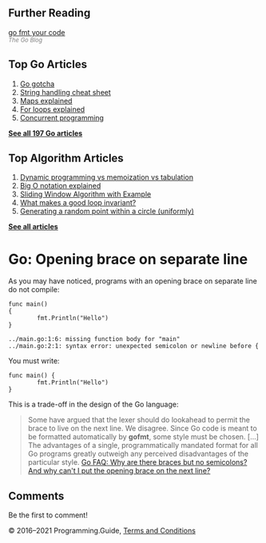 <span class="underline"></span>

<span class="underline"></span>

## Further Reading

[go fmt your code](https://blog.golang.org/go-fmt-your-code)  
<span style="color: grey; font-style: italic; font-size: smaller">The Go Blog</span>

## Top Go Articles

1.  [Go gotcha](go-gotcha.html)
2.  [String handling cheat sheet](string-functions-reference-cheat-sheet.html)
3.  [Maps explained](maps-explained.html)
4.  [For loops explained](for-loop.html)
5.  [Concurrent programming](go-concurrency-tutorial.html)

[**See all 197 Go articles**](index.html)

<span class="underline"></span>

## Top Algorithm Articles

1.  [Dynamic programming vs memoization vs tabulation](../dynamic-programming-vs-memoization-vs-tabulation.html)
2.  [Big O notation explained](../big-o-notation-explained.html)
3.  [Sliding Window Algorithm with Example](../sliding-window-example.html)
4.  [What makes a good loop invariant?](../what-makes-a-good-loop-invariant.html)
5.  [Generating a random point within a circle (uniformly)](../random-point-within-circle.html)

[**See all articles**](../index.html)

# Go: Opening brace on separate line

As you may have noticed, programs with an opening brace on separate line do not compile:

    func main()
    {
            fmt.Println("Hello")
    }

    ../main.go:1:6: missing function body for "main"
    ../main.go:2:1: syntax error: unexpected semicolon or newline before {

You must write:

    func main() {
            fmt.Println("Hello")
    }

This is a trade-off in the design of the Go language:

> Some have argued that the lexer should do lookahead to permit the brace to live on the next line. We disagree. Since Go code is meant to be formatted automatically by **gofmt**, some style must be chosen. \[...\] The advantages of a single, programmatically mandated format for all Go programs greatly outweigh any perceived disadvantages of the particular style. <a href="https://golang.org/doc/faq#semicolons" class="quote-source">Go FAQ: Why are there braces but no semicolons? And why can't I put the opening brace on the next line?</a>

## Comments

Be the first to comment!

© 2016–2021 Programming.Guide, [Terms and Conditions](../terms-and-conditions.html)
